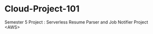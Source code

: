 # Cloud-Project-101
Semester 5 Project : Serverless Resume Parser and Job Notifier Project &lt;AWS>
